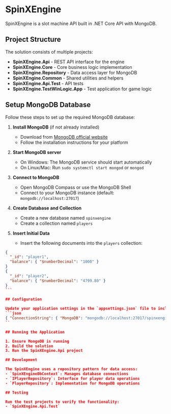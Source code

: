 # SpinXEngine

SpinXEngine is a slot machine API built in .NET Core API with MongoDB.

## Project Structure

The solution consists of multiple projects:
- **SpinXEngine.Api** - REST API interface for the engine
- **SpinXEngine.Core** - Core business logic implementation
- **SpinXEngine.Repository** - Data access layer for MongoDB
- **SpinXEngine.Common** - Shared utilities and helpers
- **SpinXEngine.Api.Test** - API tests
- **SpinXEngine.TestWinLogic.App** - Test application for game logic

## Setup MongoDB Database

Follow these steps to set up the required MongoDB database:

1. **Install MongoDB** (if not already installed)
   - Download from [MongoDB official website](https://www.mongodb.com/try/download/community)
   - Follow the installation instructions for your platform

2. **Start MongoDB server**
   - On Windows: The MongoDB service should start automatically
   - On Linux/Mac: Run `sudo systemctl start mongod` or `mongod`

3. **Connect to MongoDB**
   - Open MongoDB Compass or use the MongoDB Shell
   - Connect to your MongoDB instance (default: `mongodb://localhost:27017`)

4. **Create Database and Collection**
   - Create a new database named `spinxengine`
   - Create a collection named `players`

5. **Insert Initial Data**
   - Insert the following documents into the `players` collection:
````json
{
  "_id": "player1",
  "balance": { "$numberDecimal": "1000" }
}
{
  "_id": "player2",
  "balance": { "$numberDecimal": "4799.80" }
}
```

## Configuration

Update your application settings in the `appsettings.json` file to include the MongoDB connection string:
```json
{ "ConnectionString": { "MongoDB": "mongodb://localhost:27017/spinxengine" }, "GameSettings": { // Your game settings here } }
``

## Running the Application

1. Ensure MongoDB is running
2. Build the solution
3. Run the SpinXEngine.Api project

## Development

The SpinXEngine uses a repository pattern for data access:
- `SpinXEngineDbContext`: Manages database connections
- `IPlayerRepository`: Interface for player data operations
- `PlayerRepository`: Implementation for MongoDB operations

## Testing

Run the test projects to verify the functionality:
- `SpinXEngine.Api.Test`

